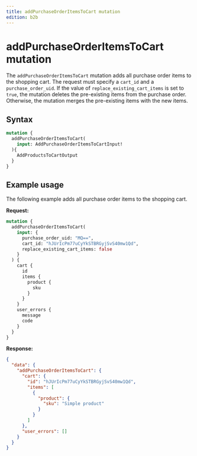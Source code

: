 ```yaml
---
title: addPurchaseOrderItemsToCart mutation
edition: b2b
---
```


# addPurchaseOrderItemsToCart mutation

The `addPurchaseOrderItemsToCart` mutation adds all purchase order items to the shopping cart. The request must specify a `cart_id` and a `purchase_order_uid`. If the value of `replace_existing_cart_items` is set to `true`, the mutation deletes the pre-existing items from the purchase order. Otherwise, the mutation merges the pre-existing items with the new items.

## Syntax

```graphql
mutation {
  addPurchaseOrderItemsToCart(
    input: AddPurchaseOrderItemsToCartInput!
  ){
    AddProductsToCartOutput
  }
}
```

## Example usage

The following example adds all purchase order items to the shopping cart.

**Request:**

``` graphql
mutation {
  addPurchaseOrderItemsToCart(
    input: {
      purchase_order_uid: "MQ==",
      cart_id: "hJUrIcPm77uCyYkSTBRGyjSvS40mw1Qd",
      replace_existing_cart_items: false
    }
  ) {
    cart {
      id
      items {
        product {
          sku
        }
      }
    }
    user_errors {
      message
      code
    }
  }
}
```

**Response:**

``` json
{
  "data": {
    "addPurchaseOrderItemsToCart": {
      "cart": {
        "id": "hJUrIcPm77uCyYkSTBRGyjSvS40mw1Qd",
        "items": [
          {
            "product": {
              "sku": "Simple product"
            }
          }
        ]
      },
      "user_errors": []
    }
  }
}
```
